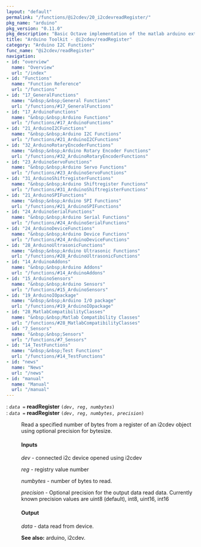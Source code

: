 ```yaml
---
layout: "default"
permalink: "/functions/@i2cdev/20_i2cdevreadRegister/"
pkg_name: "arduino"
pkg_version: "0.11.0"
pkg_description: "Basic Octave implementation of the matlab arduino extension,  allowing communication to a programmed arduino board to control its  hardware."
title: "Arduino Toolkit - @i2cdev/readRegister"
category: "Arduino I2C Functions"
func_name: "@i2cdev/readRegister"
navigation:
- id: "overview"
  name: "Overview"
  url: "/index"
- id: "Functions"
  name: "Function Reference"
  url: "/functions"
- id: "17_GeneralFunctions"
  name: "&nbsp;&nbsp;General Functions"
  url: "/functions/#17_GeneralFunctions"
- id: "17_ArduinoFunctions"
  name: "&nbsp;&nbsp;Arduino Functions"
  url: "/functions/#17_ArduinoFunctions"
- id: "21_ArduinoI2CFunctions"
  name: "&nbsp;&nbsp;Arduino I2C Functions"
  url: "/functions/#21_ArduinoI2CFunctions"
- id: "32_ArduinoRotaryEncoderFunctions"
  name: "&nbsp;&nbsp;Arduino Rotary Encoder Functions"
  url: "/functions/#32_ArduinoRotaryEncoderFunctions"
- id: "23_ArduinoServoFunctions"
  name: "&nbsp;&nbsp;Arduino Servo Functions"
  url: "/functions/#23_ArduinoServoFunctions"
- id: "31_ArduinoShiftregisterFunctions"
  name: "&nbsp;&nbsp;Arduino Shiftregister Functions"
  url: "/functions/#31_ArduinoShiftregisterFunctions"
- id: "21_ArduinoSPIFunctions"
  name: "&nbsp;&nbsp;Arduino SPI Functions"
  url: "/functions/#21_ArduinoSPIFunctions"
- id: "24_ArduinoSerialFunctions"
  name: "&nbsp;&nbsp;Arduino Serial Functions"
  url: "/functions/#24_ArduinoSerialFunctions"
- id: "24_ArduinoDeviceFunctions"
  name: "&nbsp;&nbsp;Arduino Device Functions"
  url: "/functions/#24_ArduinoDeviceFunctions"
- id: "28_ArduinoUltrasonicFunctions"
  name: "&nbsp;&nbsp;Arduino Ultrasonic Functions"
  url: "/functions/#28_ArduinoUltrasonicFunctions"
- id: "14_ArduinoAddons"
  name: "&nbsp;&nbsp;Arduino Addons"
  url: "/functions/#14_ArduinoAddons"
- id: "15_ArduinoSensors"
  name: "&nbsp;&nbsp;Arduino Sensors"
  url: "/functions/#15_ArduinoSensors"
- id: "19_ArduinoIOpackage"
  name: "&nbsp;&nbsp;Arduino I/O package"
  url: "/functions/#19_ArduinoIOpackage"
- id: "28_MatlabCompatibilityClasses"
  name: "&nbsp;&nbsp;Matlab Compatibility Classes"
  url: "/functions/#28_MatlabCompatibilityClasses"
- id: "7_Sensors"
  name: "&nbsp;&nbsp;Sensors"
  url: "/functions/#7_Sensors"
- id: "14_TestFunctions"
  name: "&nbsp;&nbsp;Test Functions"
  url: "/functions/#14_TestFunctions"
- id: "news"
  name: "News"
  url: "/news"
- id: "manual"
  name: "Manual"
  url: "/manual"
---
```

<dl class="first-deftypefn">
<dt class="deftypefn" id="index-readRegister"><span class="category-def">: </span><span><code class="def-type"><var class="var">data</var> =</code> <strong class="def-name">readRegister</strong> <code class="def-code-arguments">(<var class="var">dev</var>, <var class="var">reg</var>, <var class="var">numbytes</var>)</code><a class="copiable-link" href='#index-readRegister'></a></span></dt>
<dt class="deftypefnx def-cmd-deftypefn" id="index-readRegister-1"><span class="category-def">: </span><span><code class="def-type"><var class="var">data</var> =</code> <strong class="def-name">readRegister</strong> <code class="def-code-arguments">(<var class="var">dev</var>, <var class="var">reg</var>, <var class="var">numbytes</var>, <var class="var">precision</var>)</code><a class="copiable-link" href='#index-readRegister-1'></a></span></dt>
<dd><p>Read a specified number of bytes from a register of an i2cdev object 
 using optional precision for bytesize.
</p>
<h4 class="subsubheading" id="Inputs">Inputs</h4>
<p><var class="var">dev</var> - connected i2c device opened using i2cdev
</p>
<p><var class="var">reg</var> - registry value number
</p>
<p><var class="var">numbytes</var> - number of bytes to read.
</p>
<p><var class="var">precision</var> - Optional precision for the output data read data.
 Currently known precision values are uint8 (default), int8, uint16, int16
</p>
<h4 class="subsubheading" id="Output">Output</h4>
<p><var class="var">data</var> - data read from device.
</p>

<p><strong class="strong">See also:</strong> arduino, i2cdev.
 </p></dd></dl>